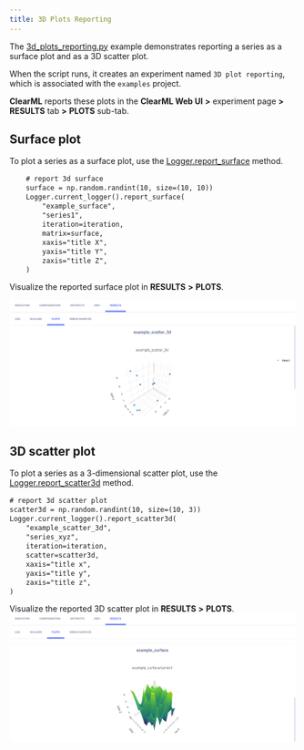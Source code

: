 ```yaml
---
title: 3D Plots Reporting
---
```


The [3d_plots_reporting.py](https://github.com/allegroai/clearml/blob/master/examples/reporting/3d_plots_reporting.py) 
example demonstrates reporting a series as a surface plot and as a 3D scatter plot. 

When the script runs, it creates an experiment named `3D plot reporting`, which is associated with the `examples` project.

**ClearML** reports these plots in the **ClearML Web UI** **>** experiment page **>** **RESULTS** tab **>** **PLOTS** sub-tab. 

## Surface plot

To plot a series as a surface plot, use the [Logger.report_surface](../../references/sdk/logger.md#report_surface) 
method.

        # report 3d surface
        surface = np.random.randint(10, size=(10, 10))
        Logger.current_logger().report_surface(
            "example_surface",
            "series1",
            iteration=iteration,
            matrix=surface,
            xaxis="title X",
            yaxis="title Y",
            zaxis="title Z",
        )

Visualize the reported surface plot in **RESULTS** **>** **PLOTS**.

![image](../../img/examples_reporting_01.png)

## 3D scatter plot

To plot a series as a 3-dimensional scatter plot, use the [Logger.report_scatter3d](../../references/sdk/logger.md#report_scatter3d) 
method.

    # report 3d scatter plot
    scatter3d = np.random.randint(10, size=(10, 3))
    Logger.current_logger().report_scatter3d(
        "example_scatter_3d",
        "series_xyz",
        iteration=iteration,
        scatter=scatter3d,
        xaxis="title x",
        yaxis="title y",
        zaxis="title z",
    )

Visualize the reported 3D scatter plot in **RESULTS** **>** **PLOTS**.
![image](../../img/examples_reporting_02.png)